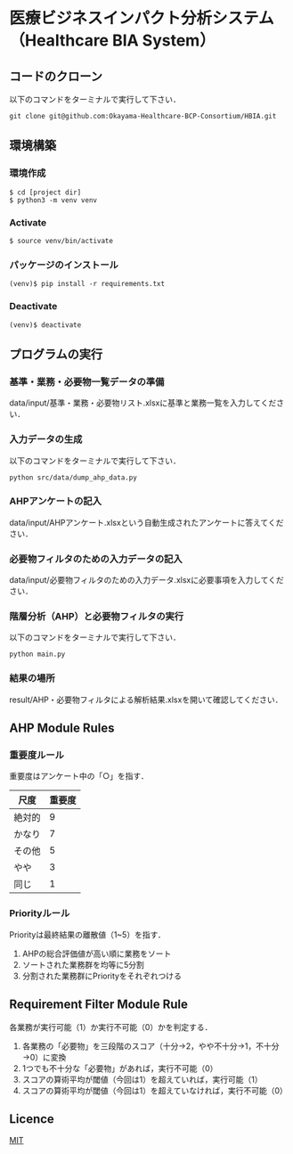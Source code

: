 # 医療ビジネスインパクト分析システム（Healthcare BIA System）

## コードのクローン

以下のコマンドをターミナルで実行して下さい．
```shell
git clone git@github.com:Okayama-Healthcare-BCP-Consortium/HBIA.git
```

## 環境構築

### 環境作成
```shell
$ cd [project dir]
$ python3 -m venv venv
```

### Activate
```shell
$ source venv/bin/activate
```

### パッケージのインストール
```shell
(venv)$ pip install -r requirements.txt
```

### Deactivate
```shell
(venv)$ deactivate
```

## プログラムの実行

### 基準・業務・必要物一覧データの準備

data/input/基準・業務・必要物リスト.xlsxに基準と業務一覧を入力してください．

### 入力データの生成

以下のコマンドをターミナルで実行して下さい．
```shell
python src/data/dump_ahp_data.py
```

### AHPアンケートの記入

data/input/AHPアンケート.xlsxという自動生成されたアンケートに答えてください．

### 必要物フィルタのための入力データの記入

data/input/必要物フィルタのための入力データ.xlsxに必要事項を入力してください．

### 階層分析（AHP）と必要物フィルタの実行

以下のコマンドをターミナルで実行して下さい．
```shell
python main.py
```

### 結果の場所

result/AHP・必要物フィルタによる解析結果.xlsxを開いて確認してください．

## AHP Module Rules

### 重要度ルール

重要度はアンケート中の「○」を指す．

| 尺度 | 重要度 |
| ------------- | ------------- |
| 絶対的  | 9  |
| かなり  | 7  |
| その他  | 5  |
| やや  | 3  |
| 同じ  | 1  |

### Priorityルール

Priorityは最終結果の離散値（1~5）を指す．

1. AHPの総合評価値が高い順に業務をソート
2. ソートされた業務群を均等に5分割
3. 分割された業務群にPriorityをそれぞれつける

## Requirement Filter Module Rule

各業務が実行可能（1）か実行不可能（0）かを判定する．

1. 各業務の「必要物」を三段階のスコア（十分→2，やや不十分→1，不十分→0）に変換
2. 1つでも不十分な「必要物」があれば，実行不可能（0）
3. スコアの算術平均が閾値（今回は1）を超えていれば，実行可能（1）
4. スコアの算術平均が閾値（今回は1）を超えていなければ，実行不可能（0）

## Licence

[MIT](https://github.com/tcnksm/tool/blob/master/LICENCE)
